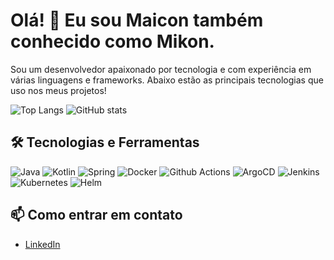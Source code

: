 # Olá! 👋 Eu sou Maicon também conhecido como Mikon.

Sou um desenvolvedor apaixonado por tecnologia e com experiência em várias linguagens e frameworks. Abaixo estão as principais tecnologias que uso nos meus projetos!

![Top Langs](https://github-readme-stats.vercel.app/api/top-langs/?username=OliveiraMaicon&layout=compact&langs_count=10&theme=dark&hide=javascript) ![GitHub stats](https://github-readme-stats.vercel.app/api?username=OliveiraMaicon&show_icons=true&theme=dark&rank_icon=github)


## 🛠️ Tecnologias e Ferramentas

![Java](https://img.shields.io/badge/Java-ED8B00?style=for-the-badge&logo=Java)
![Kotlin](https://img.shields.io/badge/-Kotlin-0095D5?style=for-the-badge&logo=kotlin)
![Spring](https://img.shields.io/badge/-Spring-0095D5?style=for-the-badge&logo=spring)
![Docker](https://img.shields.io/badge/-Docker-0095D5?style=for-the-badge&logo=docker)
![Github Actions](https://img.shields.io/badge/-Github-Actions-0095D5?style=for-the-badge&logo=github)
![ArgoCD](https://img.shields.io/badge/-ArgoCD-0095D5?style=for-the-badge&logo=argo)
![Jenkins](https://img.shields.io/badge/-Jenkins-0095D5?style=for-the-badge&logo=jenkins)
![Kubernetes](https://img.shields.io/badge/-Kubernetes-0095D5?style=for-the-badge&logo=kubernetes)
![Helm](https://img.shields.io/badge/-Helm-0095D5?style=for-the-badge&logo=helm)


## 📫 Como entrar em contato
- [LinkedIn](https://www.linkedin.com/in/maicon-oliveira-81158277)


<!--
**OliveiraMaicon/OliveiraMaicon** is a ✨ _special_ ✨ repository because its `README.md` (this file) appears on your GitHub profile.

Here are some ideas to get you started:

- 🔭 I’m currently working on ...
- 🌱 I’m currently learning ...
- 👯 I’m looking to collaborate on ...
- 🤔 I’m looking for help with ...
- 💬 Ask me about ...
- 📫 How to reach me: ...
- 😄 Pronouns: ...
- ⚡ Fun fact: ...
-->
